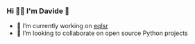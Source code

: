 ### Hi 🙋‍♂️ I'm Davide 🐻

- 🔭 I’m currently working on [eqlsr](https://github.com/eqlsr-studios)
- 👯 I’m looking to collaborate on open source Python projects
